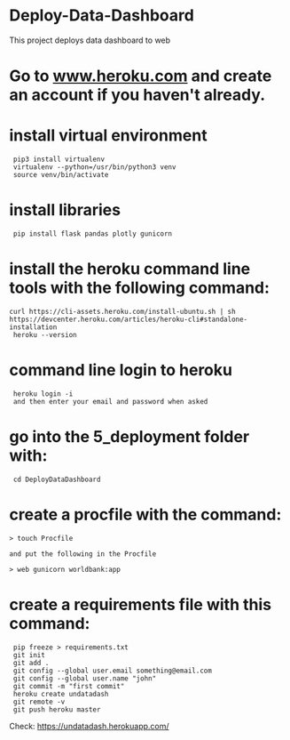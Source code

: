 # Deploy-Data-Dashboard

This project deploys data dashboard to web

# Go to www.heroku.com and create an account if you haven't already.

# install virtual environment
    
     pip3 install virtualenv
     virtualenv --python=/usr/bin/python3 venv
     source venv/bin/activate
# install libraries
     pip install flask pandas plotly gunicorn
     
# install the heroku command line tools with the following command:
    
    curl https://cli-assets.heroku.com/install-ubuntu.sh | sh
    https://devcenter.heroku.com/articles/heroku-cli#standalone-installation
     heroku --version
     
# command line login to heroku
     heroku login -i
     and then enter your email and password when asked

# go into the 5_deployment folder with:
     cd DeployDataDashboard
     
# create a procfile with the command:
    > touch Procfile
    
    and put the following in the Procfile
    
    > web gunicorn worldbank:app
     
#  create a requirements file with this command:

     pip freeze > requirements.txt
     git init
     git add .
     git config --global user.email something@email.com
     git config --global user.name "john"
     git commit -m "first commit"
     heroku create undatadash
     git remote -v
     git push heroku master


Check: https://undatadash.herokuapp.com/
